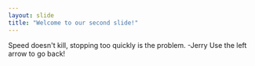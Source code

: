 ```yaml
---
layout: slide
title: "Welcome to our second slide!"
---
```

Speed doesn't kill, stopping too quickly is the problem.  -Jerry
Use the left arrow to go back!
